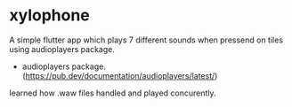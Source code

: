 # xylophone

A simple flutter app which plays 7 different sounds when pressend on tiles using audioplayers package.
- audioplayers package. (https://pub.dev/documentation/audioplayers/latest/)

learned how .waw files handled and played concurently.
